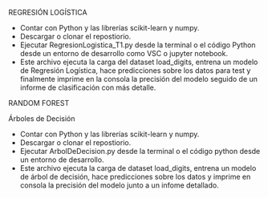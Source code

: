 REGRESIÓN LOGÍSTICA

- Contar con Python y las librerías scikit-learn y numpy.
- Descargar o clonar el repostiorio.
- Ejecutar RegresionLogistica_T1.py desde la terminal o el código Python desde un entorno de desarrollo como VSC o jupyter notebook.
- Este archivo ejecuta la carga del dataset load_digits, entrena un modelo de Regresión Logística, hace predicciones sobre los datos para test y finalmente imprime en la consola la precisión del modelo seguido de un informe de clasificación con más detalle.

RANDOM FOREST

Árboles de Decisión

- Contar con Python y las librerías scikit-learn y numpy.
- Descargar o clonar el repostiorio.
- Ejecutar ArbolDeDecision.py desde la terminal o el código python desde un entorno de desarrollo.
- Este archivo ejecuta la carga de dataset load_digits, entrena un modelo de árbol de decisión, hace predicciones sobre los datos y imprime en consola la precisión del modelo junto a un infome detallado.